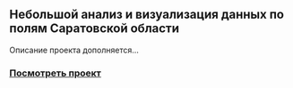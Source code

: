 <h2>
Небольшой анализ и визуализация данных по полям Саратовской области
</h2>

Описание проекта дополняется...

### [Посмотреть проект](https://nbviewer.org/github/Fedor-Kirillow/Sar_obl_visualization/blob/main/Sar_obl_visualization.ipynb)
